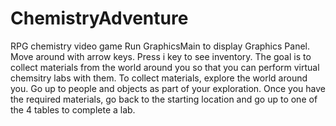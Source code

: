 # ChemistryAdventure
RPG chemistry video game
Run GraphicsMain to display Graphics Panel. 
Move around with arrow keys. Press i key to see inventory. 
The goal is to collect materials from the world around you so that you can perform virtual chemsitry labs with them. 
To collect materials, explore the world around you. Go up to people and objects as part of your exploration. 
Once you have the required materials, go back to the starting location and go up to one of the 4 tables to complete a lab. 
